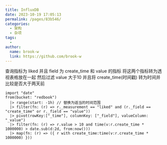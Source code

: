 ```yaml
---
title: InfluxDB
date: 2023-10-19 17:05:13
permalink: /pages/83b546/
categories:
  - 架构
  - 杂项
tags:
  - 
author: 
  name: brook-w
  link: https://github.com/brook-w
---
```



查询指标为 liked 并且 field 为 create_time 和 value 的指标
将这两个指标转为透视表格放在一起
然后过滤 value 大于10 并且将 create_time(时间戳) 转为时间并比较是否大于两天前
```
import "date"
from(bucket: "redbook")
  |> range(start: -1h) // 替换为适当的时间范围
  |> filter(fn: (r) => r._measurement == "liked" and (r._field == "create_time" or r._field == "value"))
  |> pivot(rowKey:["_time"], columnKey: ["_field"], valueColumn: "_value")
  |> filter(fn: (r) => r.value > 10 and time(v:r.create_time * 1000000) > date.sub(d:2d, from:now()))
  |> map(fn: (r) => ({ r with create_time:time(v:r.create_time * 1000000) }))
```